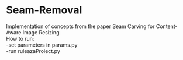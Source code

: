 # Seam-Removal
Implementation of concepts from the paper Seam Carving for Content-Aware Image Resizing          
How to run:  
-set parameters in params.py  
-run ruleazaProiect.py  
